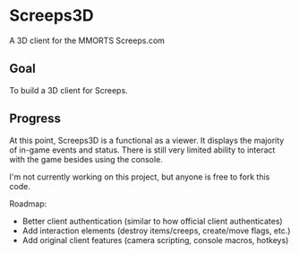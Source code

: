 # Screeps3D
A 3D client for the MMORTS Screeps.com

## Goal 
To build a 3D client for Screeps.

## Progress
At this point, Screeps3D is a functional as a viewer. It displays the majority of in-game events and status. There is still very limited ability to interact with the game besides using the console.

I'm not currently working on this project, but anyone is free to fork this code.

Roadmap:
* Better client authentication (similar to how official client authenticates)
* Add interaction elements (destroy items/creeps, create/move flags, etc.)
* Add original client features (camera scripting, console macros, hotkeys)
